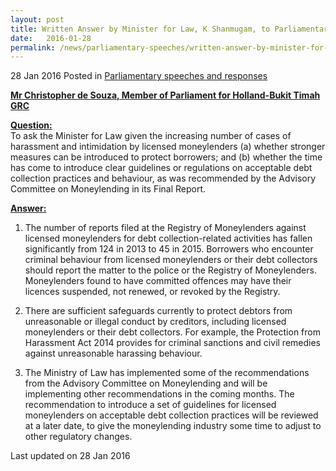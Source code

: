 ```yaml
---
layout: post
title: Written Answer by Minister for Law, K Shanmugam, to Parliamentary Question on Harassment by Licensed Moneylenders
date:   2016-01-28
permalink: /news/parliamentary-speeches/written-answer-by-minister-for-law--k-shanmugam--to-parliamentar4
---
```


28 Jan 2016 Posted in [Parliamentary speeches and responses](/news/parliamentary-speeches)

**<u>Mr Christopher de Souza, Member of Parliament for Holland-Bukit Timah GRC</u>**

**<u>Question:</u>**  
To ask the Minister for Law given the increasing number of cases of harassment and intimidation by licensed moneylenders (a) whether stronger measures can be introduced to protect borrowers; and (b) whether the time has come to introduce clear guidelines or regulations on acceptable debt collection practices and behaviour, as was recommended by the Advisory Committee on Moneylending in its Final Report.

**<u>Answer:</u>**  
1. The number of reports filed at the Registry of Moneylenders against licensed moneylenders for debt collection-related activities has fallen significantly from 124 in 2013 to 45 in 2015. Borrowers who encounter criminal behaviour from licensed moneylenders or their debt collectors should report the matter to the police or the Registry of Moneylenders. Moneylenders found to have committed offences may have their licences suspended, not renewed, or revoked by the Registry. 



2. There are sufficient safeguards currently to protect debtors from unreasonable or illegal conduct by creditors, including licensed moneylenders or their debt collectors. For example, the Protection from Harassment Act 2014 provides for criminal sanctions and civil remedies against unreasonable harassing behaviour. 

3. The Ministry of Law has implemented some of the recommendations from the Advisory Committee on Moneylending and will be implementing other recommendations in the coming months. The recommendation to introduce a set of guidelines for licensed moneylenders on acceptable debt collection practices will be reviewed at a later date, to give the moneylending industry some time to adjust to other regulatory changes. 


<p class="right-side-updated">Last updated on 28 Jan 2016</p> 
